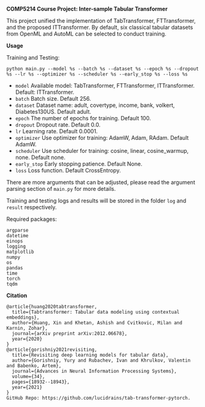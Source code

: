 __COMP5214 Course Project: Inter-sample Tabular Transformer__

This project unified the implementation of TabTransformer, FTTransformer, and the proposed ITTransformer. By default, six classical tabular datasets from OpenML and AutoML can be selected to conduct training. 

**Usage**

Training and Testing:

`python main.py --model %s --batch %s --dataset %s --epoch %s --dropout %s --lr %s --optimizer %s --scheduler %s --early_stop %s --loss %s`

- `model` Available model: TabTransformer, FTTransformer, ITTransformer. Default: ITTransformer.
- `batch` Batch size. Default 256.
- `dataset` Dataset name: adult, covertype, income, bank, volkert, Diabetes130US. Default adult.
- `epoch` The number of epochs for training. Default 100.
- `dropout` Dropout rate. Default 0.0.
- `lr` Learning rate. Default 0.0001.
- `optimizer` Use optimizer for training: AdamW, Adam, RAdam. Default AdamW.
- `scheduler` Use scheduler for training: cosine, linear, cosine_warmup, none. Default none.
- `early_stop` Early stopping patience. Default None.
- `loss` Loss function. Default CrossEntropy.

There are more arguments that can be adjusted, please read the argument parsing section of `main.py` for more details. 

Training and testing logs and results will be stored in the folder `log` and `result` respectively.

Required packages:
```
argparse
datetime
einops
logging
matplotlib
numpy
os
pandas
time
torch
tqdm
```

**Citation**

```
@article{huang2020tabtransformer,
  title={Tabtransformer: Tabular data modeling using contextual embeddings},
  author={Huang, Xin and Khetan, Ashish and Cvitkovic, Milan and Karnin, Zohar},
  journal={arXiv preprint arXiv:2012.06678},
  year={2020}
}
@article{gorishniy2021revisiting,
  title={Revisiting deep learning models for tabular data},
  author={Gorishniy, Yury and Rubachev, Ivan and Khrulkov, Valentin and Babenko, Artem},
  journal={Advances in Neural Information Processing Systems},
  volume={34},
  pages={18932--18943},
  year={2021}
}
GitHub Repo: https://github.com/lucidrains/tab-transformer-pytorch.
```

